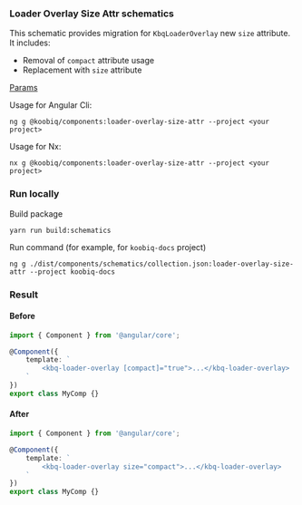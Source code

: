 ### Loader Overlay Size Attr schematics

This schematic provides migration for `KbqLoaderOverlay` new `size` attribute. It includes:

-   Removal of `compact` attribute usage
-   Replacement with `size` attribute

[Params](schema.ts)

Usage for Angular Cli:

```shell
ng g @koobiq/components:loader-overlay-size-attr --project <your project>
```

Usage for Nx:

```shell
nx g @koobiq/components:loader-overlay-size-attr --project <your project>
```

### Run locally

Build package

```shell
yarn run build:schematics
```

Run command (for example, for `koobiq-docs` project)

```shell
ng g ./dist/components/schematics/collection.json:loader-overlay-size-attr --project koobiq-docs
```

### Result

#### Before

```ts
import { Component } from '@angular/core';

@Component({
    template: `
        <kbq-loader-overlay [compact]="true">...</kbq-loader-overlay>
    `
})
export class MyComp {}
```

#### After

```ts
import { Component } from '@angular/core';

@Component({
    template: `
        <kbq-loader-overlay size="compact">...</kbq-loader-overlay>
    `
})
export class MyComp {}
```
